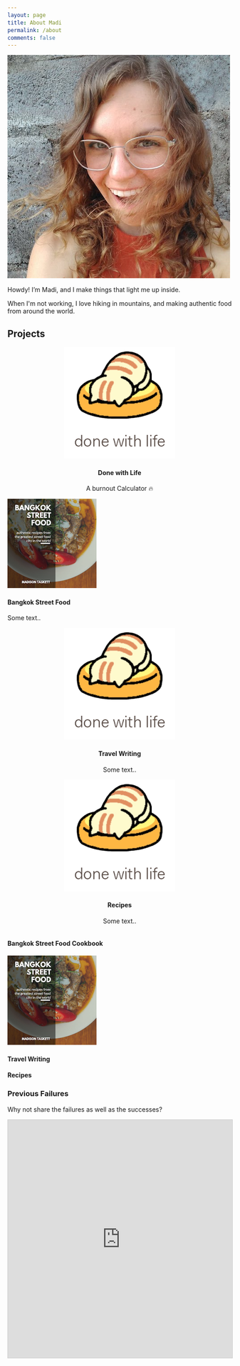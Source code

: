 ```yaml
---
layout: page
title: About Madi
permalink: /about
comments: false
---
```


<img class ="about_img" src="assets/images/about/happy_madi.jpg" alt="Madi Taskett">


Howdy! I’m Madi, and I make things that light me up inside. 

When I'm not working, I love hiking in mountains, and making authentic food from around the world.

## Projects

<div class="row">
  <div class="column">
    <center>
        <img class ="project_img" src="assets/images/about/done_with_life.png" alt="Done with Life">
        <h4>Done with Life</h4>
        <p>A burnout Calculator 🔥</p>
    </center>
  </div>
  <div class="column">
    <img class ="project_img" src="assets/images/about/3.jpg" alt="bangkok Street Food">
    <h4>Bangkok Street Food</h4>
    <p>Some text..</p>
  </div>
</div>
<div class="row">
  <div class="column">
    <center>
        <img class ="project_img" src="assets/images/about/done_with_life.png" alt="Travel Writing">
        <h4>Travel Writing</h4>
        <p>Some text..</p>
    </center>
  </div>
  <div class="column">
    <center>
        <img class ="project_img" src="assets/images/about/done_with_life.png" alt="Recipes">
        <h4>Recipes</h4>
        <p>Some text..</p>
    <center>    
  </div>
</div>


#### Bangkok Street Food Cookbook

<img class ="project_img" src="assets/images/about/3.jpg" alt="Done with Life">

#### Travel Writing

#### Recipes

### Previous Failures
Why not share the failures as well as the successes?

<iframe class="airtable-embed" src="https://airtable.com/embed/shrFKW4GHZUW1dkES?backgroundColor=cyan&viewControls=on" frameborder="0" onmousewheel="" width="100%" height="533" style="background: transparent; border: 1px solid #ccc;"></iframe>